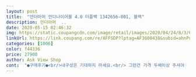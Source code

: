 ```yaml
---
layout: post 
title:  "언더아머 언디나이어블 4.0 더플백 1342656-001, 블랙" 
description: 언더아머  ..
date: 2020-05-15 02:46:32 
img: https://static.coupangcdn.com/image/retail/images/2020/04/24/8/3/014ee501-127f-4065-9819-95a558dc59de.jpg 
linkUrl: https://link.coupang.com/re/AFFSDP?lptag=AF3600438&subid=ahnPublicAsk&pageKey=1540521444&itemId=2638861560&vendorItemId=70409484730&traceid=V0-113-fadb14cc833b05cd 
categories: [1006] 
color: f44336 
price: 27900 
author: Ask View Shop 
cont:  "●구매후기●<br/>내구성은 기대하지 마세요.<br/> 그런건 가격 두배이상 주셔야  합니다, 걍 언더앗머 상호닽린플라스틱 백<br/>다른 헬스용 더플백이 있었는데 이건 확실히 수납공간들이 적제적소에 있는 느낌.<br/>.<br/> 보충제, 신발, 리프팅벨트, 각종보호대 다 넣고 다니기 딱 좋아요.<br/> 거지고다니진 읺지만 도시락도 들어갈듯<br/>딱 요기까지 선을 지키는  상품전락이네요<br/>사이즈도 크지않고 적당합니다 :)<br/>신발 수납공간도 별도로 있구요<br/>일단 디자인이 엄청 깔끔하네요// 급하게 여행갈일이 생기고 평소 헬스장에서도 쓸 가방 찾다가 골랐는데 만족합니다!<br/>" 
---
```

